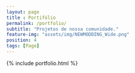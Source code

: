 ```yaml
--- 
layout: page
title : Portifólio 
permalink: /portfolio/
subtitle: "Projetos de nossa comunidade." 
feature-img: "assets/img/NEWMODDING_Wide.png"
position: 4
tags: [Page]
---
```


{% include portfolio.html %}
